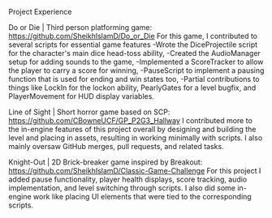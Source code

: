 Project Experience

 Do or Die | Third person platforming game: https://github.com/SheikhIslamD/Do_or_Die
For this game, I contributed to several scripts for essential game features
-Wrote the DiceProjectile script for the character's main dice head-toss ability, 
-Created the AudioManager setup for adding sounds to the game, 
-Implemented a ScoreTracker to allow the player to carry a score for winning, 
-PauseScript to implement a pausing function that is used for ending and win states too, 
-Partial contributions to things like LockIn for the lockon ability, PearlyGates for a level bugfix, and PlayerMovement for HUD display variables.

 Line of Sight | Short horror game based on SCP: https://github.com/CBowneUCF/GP_P2G3_Hallway
I contributed more to the in-engine features of this project overall by designing and building the level and placing in assets, resulting in working minimally with scripts. I also mainly oversaw GitHub merges, pull requests, and related tasks.

 Knight-Out | 2D Brick-breaker game inspired by Breakout: https://github.com/SheikhIslamD/Classic-Game-Challenge
For this project I added pause functionality, player health displays, score tracking, audio implementation, and level switching through scripts. I also did some in-engine work like placing UI elements that were tied to the corresponding scripts.
